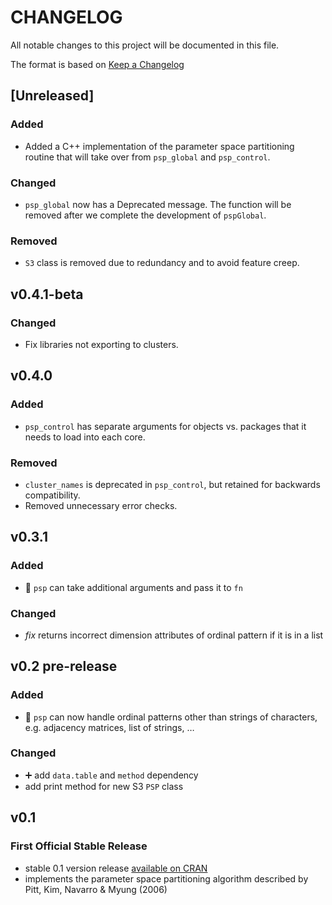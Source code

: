 # CHANGELOG

All notable changes to this project will be documented in this file.

The format is based on [Keep a Changelog](https://keepachangelog.com/en/1.0.0/)

## [Unreleased]

### Added

- Added a C++ implementation of the parameter space partitioning routine that will take over from `psp_global` and `psp_control`.

### Changed

- `psp_global` now has a Deprecated message. The function will be removed after we complete the development of `pspGlobal`.

### Removed

- `S3` class is removed due to redundancy and to avoid feature creep.

## v0.4.1-beta

### Changed

- Fix libraries not exporting to clusters.

## v0.4.0

### Added

- `psp_control` has separate arguments for objects vs. packages that it needs
to load into each core.

### Removed

- `cluster_names` is deprecated in `psp_control`, but retained for backwards
compatibility.
- Removed unnecessary error checks.

## v0.3.1

### Added

- :gift: `psp` can take additional arguments and pass it to `fn`

### Changed

- *fix* returns incorrect dimension attributes of ordinal pattern if it is in a list

## v0.2 pre-release

### Added

- :gift: `psp` can now handle ordinal patterns other than strings of characters, e.g. adjacency matrices, list of strings, …

### Changed

- :heavy_plus_sign: add `data.table` and `method` dependency
- add print method for new S3 `PSP` class

## v0.1

### First Official Stable Release

- stable 0.1 version release [available on CRAN](https://cran.r-project.org/package=psp)
- implements the parameter space partitioning algorithm described by Pitt, Kim, Navarro & Myung (2006)

